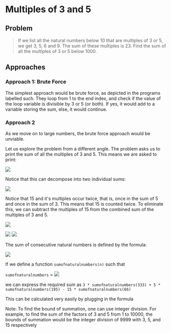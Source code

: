 # Multiples of 3 and 5  

## Problem  

> If we list all the natural numbers below 10 that are multiples of 3 or 5, we get 3, 5, 6 and 9. The sum of these multiples is 23.
> Find the sum of all the multiples of 3 or 5 below 1000.

## Approaches

### Approach 1: Brute Force  

The simplest approach would be brute force, as depicted in the programs labelled
such. They loop from 1 to the end index, and check if the value of the loop
variable is divisible by 3 or 5 (or both). If yes, it would add to a variable
storing the sum, else, it would continue.

### Approach 2

As we move on to large numbers, the brute force approach would be unviable.  

Let us explore the problem from a different angle. The problem asks us to print
the sum of all the multiples of 3 and 5. This means we are asked to print:

<img src="https://render.githubusercontent.com/render/math?math=Sum = 3 %2B 5
%2B 6 %2B 9 %2B 10 %2B 12 %2B 15 %2B ... %2B 999">

Notice that this can decompose into two individual sums:

<img src="https://render.githubusercontent.com/render/math?math=Sum%20=%20(3%20%2B%206%20%2B%209%20%2B%2012%20%2B%2015%20%2B%20...%20%2B%20999)%20%2B%20(5%20%2B%2010%20%2B%2015%20%2B%2020%20%2B%20...%20%2B%20995)">

Notice that 15 and it's multiples occur twice, that is, once in the sum of 5 and
once in the sum of 3. This means that 15 is counted twice. To eliminate this, we
can subtract the multiples of 15 from the combined sum of the multiples of 3 and
5.

<img src="https://render.githubusercontent.com/render/math?math=Sum%20=%20(3%20%2B%206%20%2B%209%20%2B%2012%20%2B%2015%20%2B%20...%20%2B%20999)%20%2B%20(5%20%2B%2010%20%2B%2015%20%2B%2020%20%2B%20...%20%2B%20195)%20-%20(15%20%2B%2030%20%2B%2045%20%2B%2060%20%2B%20...%20%2B%20995)"> 

<img src="https://render.githubusercontent.com/render/math?math=3(1 %2B 2
%2B 3 %2B 4 %2B 5 %2B ... %2B 333) %2B 5(1 %2B 2 %2B 3 %2B 4 %2B ... %2B 195) - 15(1 %2B 2 %2B 3 %2B 4 %2B ... %2B 66)">
<img src="https://render.githubusercontent.com/render/math?math=Sum = 3\sum_{i = 1}^{333} i %2B 5\sum_{i = 1}^{195} i - 15\sum_{i = 1}^{66} i">

The sum of consecutive natural numbers is defined by the formula:

<img src="https://render.githubusercontent.com/render/math?math=Sum = \sum_{i = 1}^{n} i = \frac{n(n + 1)}{2})">

If we define a function `sumofnaturalnumbers(n)` such that  

`sumofnaturalnumbers` = <img src="https://render.githubusercontent.com/render/math?math=\frac{n(n %2B 1)}{2}">

we can express the required sum as  `3 * sumofnaturalnumbers(333) + 5 * sumofnaturalnumbers(195) - 15 *
sumofnaturalnumbers(66)`

This can be calculated very easily by plugging in the formula

Note: To find the bound of summation, one can use integer division.
For example, to find the sum of the factors of 3 and 5 from 1 to 10000, the
bounds of summation would be the integer division of 9999 with 3, 5, and 15 respectively
